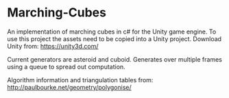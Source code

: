 # Marching-Cubes

An implementation of marching cubes in c# for the Unity game engine.
To use this project the assets need to be copied into a Unity project.
Download Unity from: https://unity3d.com/

Current generators are asteroid and cuboid.
Generates over multiple frames using a queue to spread out computation.

Algorithm information and triangulation tables from: 
http://paulbourke.net/geometry/polygonise/
